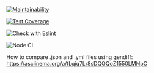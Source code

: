 [![Maintainability](https://api.codeclimate.com/v1/badges/09dfa9a60396c5f1070f/maintainability)](https://codeclimate.com/github/ElenaSolovyeva/frontend-project-lvl2/maintainability)

[![Test Coverage](https://api.codeclimate.com/v1/badges/09dfa9a60396c5f1070f/test_coverage)](https://codeclimate.com/github/ElenaSolovyeva/frontend-project-lvl2/test_coverage)

![Check with Eslint](https://github.com/ElenaSolovyeva/frontend-project-lvl2/workflows/Check%20with%20Eslint/badge.svg)

![Node CI](https://github.com/ElenaSolovyeva/frontend-project-lvl2/workflows/Node%20CI/badge.svg)

How to compare .json and .yml files using gendiff:  
https://asciinema.org/a/tLqiq7Lr8sDQQQoZ1550LMNpC
